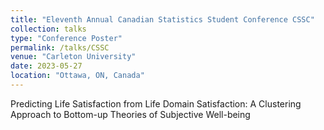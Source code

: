 ```yaml
---
title: "Eleventh Annual Canadian Statistics Student Conference CSSC"
collection: talks
type: "Conference Poster"
permalink: /talks/CSSC
venue: "Carleton University"
date: 2023-05-27
location: "Ottawa, ON, Canada"
---
```


Predicting Life Satisfaction from Life Domain Satisfaction: A Clustering Approach to Bottom-up Theories of Subjective Well-being

